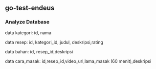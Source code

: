 ## go-test-endeus

### Analyze Database

data kategori:
id, nama

data resep:
id, kategori_id, judul, deskripsi,rating

data bahan:
id, resep_id,deskripsi

data cara_masak:
id,resep_id,video_url,lama_masak (60 menit),deskripsi